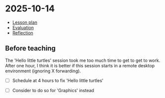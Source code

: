 # 2025-10-14

- [Lesson plan](../../lesson_plans/20251014/README.md)
- [Evaluation](../../evaluations/20251014/README.md)
- [Reflection](../../reflections/20251014/README.md)

## Before teaching

The 'Hello little turtles' session took me too much time to get
to get to work. After one hour, I think it is better if this
session starts in a remote desktop environment (ignoring X forwarding).

- [ ] Schedule at 4 hours to fix 'Hello little turtles'
- [ ] Consider to do so for 'Graphics' instead


